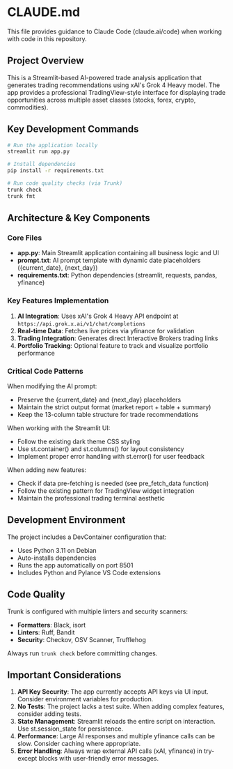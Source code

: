 # CLAUDE.md

This file provides guidance to Claude Code (claude.ai/code) when working with code in this repository.

## Project Overview

This is a Streamlit-based AI-powered trade analysis application that generates trading recommendations using xAI's Grok 4 Heavy model. The app provides a professional TradingView-style interface for displaying trade opportunities across multiple asset classes (stocks, forex, crypto, commodities).

## Key Development Commands

```bash
# Run the application locally
streamlit run app.py

# Install dependencies
pip install -r requirements.txt

# Run code quality checks (via Trunk)
trunk check
trunk fmt
```

## Architecture & Key Components

### Core Files
- **app.py**: Main Streamlit application containing all business logic and UI
- **prompt.txt**: AI prompt template with dynamic date placeholders ({current_date}, {next_day})
- **requirements.txt**: Python dependencies (streamlit, requests, pandas, yfinance)

### Key Features Implementation
1. **AI Integration**: Uses xAI's Grok 4 Heavy API endpoint at `https://api.grok.x.ai/v1/chat/completions`
2. **Real-time Data**: Fetches live prices via yfinance for validation
3. **Trading Integration**: Generates direct Interactive Brokers trading links
4. **Portfolio Tracking**: Optional feature to track and visualize portfolio performance

### Critical Code Patterns

When modifying the AI prompt:
- Preserve the {current_date} and {next_day} placeholders
- Maintain the strict output format (market report + table + summary)
- Keep the 13-column table structure for trade recommendations

When working with the Streamlit UI:
- Follow the existing dark theme CSS styling
- Use st.container() and st.columns() for layout consistency
- Implement proper error handling with st.error() for user feedback

When adding new features:
- Check if data pre-fetching is needed (see pre_fetch_data function)
- Follow the existing pattern for TradingView widget integration
- Maintain the professional trading terminal aesthetic

## Development Environment

The project includes a DevContainer configuration that:
- Uses Python 3.11 on Debian
- Auto-installs dependencies
- Runs the app automatically on port 8501
- Includes Python and Pylance VS Code extensions

## Code Quality

Trunk is configured with multiple linters and security scanners:
- **Formatters**: Black, isort
- **Linters**: Ruff, Bandit
- **Security**: Checkov, OSV Scanner, Trufflehog

Always run `trunk check` before committing changes.

## Important Considerations

1. **API Key Security**: The app currently accepts API keys via UI input. Consider environment variables for production.
2. **No Tests**: The project lacks a test suite. When adding complex features, consider adding tests.
3. **State Management**: Streamlit reloads the entire script on interaction. Use st.session_state for persistence.
4. **Performance**: Large AI responses and multiple yfinance calls can be slow. Consider caching where appropriate.
5. **Error Handling**: Always wrap external API calls (xAI, yfinance) in try-except blocks with user-friendly error messages.